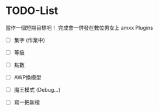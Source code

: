 # TODO-List
當作一個短期目標吧！ 完成會一併發在數位男女上
amxx Plugins
- [ ] 集字 (作業中)
- [ ] 等級
- [ ] 點數
- [ ] AWP換模型
- [ ] 魔王模式 (Debug...)
- [ ] 寫一把新槍

